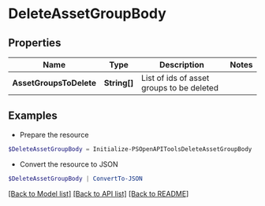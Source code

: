 # DeleteAssetGroupBody
## Properties

Name | Type | Description | Notes
------------ | ------------- | ------------- | -------------
**AssetGroupsToDelete** | **String[]** | List of ids of asset groups to be deleted | 

## Examples

- Prepare the resource
```powershell
$DeleteAssetGroupBody = Initialize-PSOpenAPIToolsDeleteAssetGroupBody  -AssetGroupsToDelete [&quot;666791336903426391&quot;,&quot;666791336903426392&quot;]
```

- Convert the resource to JSON
```powershell
$DeleteAssetGroupBody | ConvertTo-JSON
```

[[Back to Model list]](../README.md#documentation-for-models) [[Back to API list]](../README.md#documentation-for-api-endpoints) [[Back to README]](../README.md)


